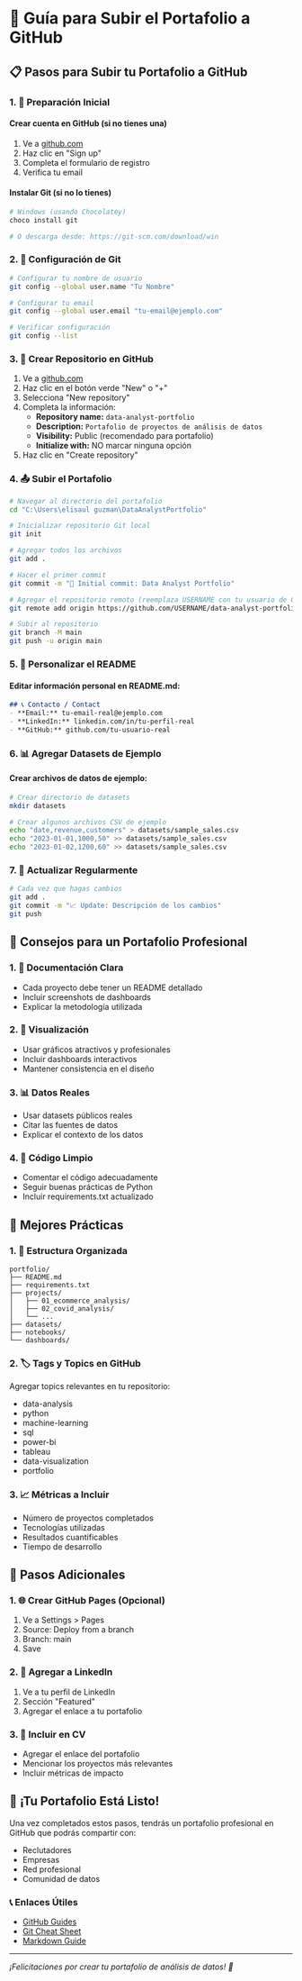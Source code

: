 # 🚀 Guía para Subir el Portafolio a GitHub

## 📋 Pasos para Subir tu Portafolio a GitHub

### 1. 📝 Preparación Inicial

#### Crear cuenta en GitHub (si no tienes una)
1. Ve a [github.com](https://github.com)
2. Haz clic en "Sign up"
3. Completa el formulario de registro
4. Verifica tu email

#### Instalar Git (si no lo tienes)
```bash
# Windows (usando Chocolatey)
choco install git

# O descarga desde: https://git-scm.com/download/win
```

### 2. 🔧 Configuración de Git

```bash
# Configurar tu nombre de usuario
git config --global user.name "Tu Nombre"

# Configurar tu email
git config --global user.email "tu-email@ejemplo.com"

# Verificar configuración
git config --list
```

### 3. 📁 Crear Repositorio en GitHub

1. Ve a [github.com](https://github.com)
2. Haz clic en el botón verde "New" o "+"
3. Selecciona "New repository"
4. Completa la información:
   - **Repository name:** `data-analyst-portfolio`
   - **Description:** `Portafolio de proyectos de análisis de datos`
   - **Visibility:** Public (recomendado para portafolio)
   - **Initialize with:** NO marcar ninguna opción
5. Haz clic en "Create repository"

### 4. 📤 Subir el Portafolio

```bash
# Navegar al directorio del portafolio
cd "C:\Users\elisaul guzman\DataAnalystPortfolio"

# Inicializar repositorio Git local
git init

# Agregar todos los archivos
git add .

# Hacer el primer commit
git commit -m "🎉 Initial commit: Data Analyst Portfolio"

# Agregar el repositorio remoto (reemplaza USERNAME con tu usuario de GitHub)
git remote add origin https://github.com/USERNAME/data-analyst-portfolio.git

# Subir al repositorio
git branch -M main
git push -u origin main
```

### 5. 🎨 Personalizar el README

#### Editar información personal en README.md:
```markdown
## 📞 Contacto / Contact
- **Email:** tu-email-real@ejemplo.com
- **LinkedIn:** linkedin.com/in/tu-perfil-real
- **GitHub:** github.com/tu-usuario-real
```

### 6. 📊 Agregar Datasets de Ejemplo

#### Crear archivos de datos de ejemplo:
```bash
# Crear directorio de datasets
mkdir datasets

# Crear algunos archivos CSV de ejemplo
echo "date,revenue,customers" > datasets/sample_sales.csv
echo "2023-01-01,1000,50" >> datasets/sample_sales.csv
echo "2023-01-02,1200,60" >> datasets/sample_sales.csv
```

### 7. 🔄 Actualizar Regularmente

```bash
# Cada vez que hagas cambios
git add .
git commit -m "📈 Update: Descripción de los cambios"
git push
```

## 🎯 Consejos para un Portafolio Profesional

### 1. 📝 Documentación Clara
- Cada proyecto debe tener un README detallado
- Incluir screenshots de dashboards
- Explicar la metodología utilizada

### 2. 🎨 Visualización
- Usar gráficos atractivos y profesionales
- Incluir dashboards interactivos
- Mantener consistencia en el diseño

### 3. 📊 Datos Reales
- Usar datasets públicos reales
- Citar las fuentes de datos
- Explicar el contexto de los datos

### 4. 🔧 Código Limpio
- Comentar el código adecuadamente
- Seguir buenas prácticas de Python
- Incluir requirements.txt actualizado

## 🌟 Mejores Prácticas

### 1. 📁 Estructura Organizada
```
portfolio/
├── README.md
├── requirements.txt
├── projects/
│   ├── 01_ecommerce_analysis/
│   ├── 02_covid_analysis/
│   └── ...
├── datasets/
├── notebooks/
└── dashboards/
```

### 2. 🏷️ Tags y Topics en GitHub
Agregar topics relevantes en tu repositorio:
- data-analysis
- python
- machine-learning
- sql
- power-bi
- tableau
- data-visualization
- portfolio

### 3. 📈 Métricas a Incluir
- Número de proyectos completados
- Tecnologías utilizadas
- Resultados cuantificables
- Tiempo de desarrollo

## 🚀 Pasos Adicionales

### 1. 🌐 Crear GitHub Pages (Opcional)
1. Ve a Settings > Pages
2. Source: Deploy from a branch
3. Branch: main
4. Save

### 2. 📱 Agregar a LinkedIn
1. Ve a tu perfil de LinkedIn
2. Sección "Featured"
3. Agregar el enlace a tu portafolio

### 3. 📧 Incluir en CV
- Agregar el enlace del portafolio
- Mencionar los proyectos más relevantes
- Incluir métricas de impacto

## 🎉 ¡Tu Portafolio Está Listo!

Una vez completados estos pasos, tendrás un portafolio profesional en GitHub que podrás compartir con:
- Reclutadores
- Empresas
- Red profesional
- Comunidad de datos

### 📞 Enlaces Útiles
- [GitHub Guides](https://guides.github.com/)
- [Git Cheat Sheet](https://education.github.com/git-cheat-sheet-education.pdf)
- [Markdown Guide](https://www.markdownguide.org/)

---
*¡Felicitaciones por crear tu portafolio de análisis de datos! 🎉* 